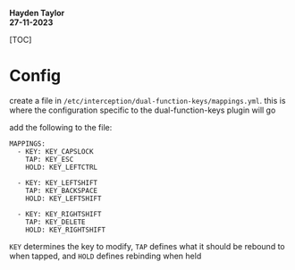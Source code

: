 **Hayden Taylor** <br>
**27-11-2023** <br>

[TOC]

# Config


create a file in `/etc/interception/dual-function-keys/mappings.yml`. this is where the configuration specific to the dual-function-keys plugin will go

add the following to the file:

```
MAPPINGS:
  - KEY: KEY_CAPSLOCK
    TAP: KEY_ESC
    HOLD: KEY_LEFTCTRL

  - KEY: KEY_LEFTSHIFT
    TAP: KEY_BACKSPACE
    HOLD: KEY_LEFTSHIFT

  - KEY: KEY_RIGHTSHIFT
    TAP: KEY_DELETE
    HOLD: KEY_RIGHTSHIFT
```

`KEY` determines the key to modify, `TAP` defines what it should be rebound to when tapped, and `HOLD` defines rebinding when held
